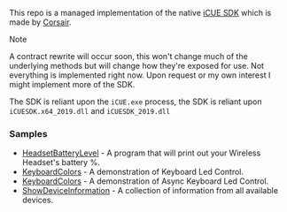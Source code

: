 This repo is a managed implementation of the native [iCUE SDK](https://github.com/CorsairOfficial/cue-sdk) which is made by [Corsair](https://github.com/CorsairOfficial/cue-sdk/releases).

> [!NOTE]
> A contract rewrite will occur soon, this won't change much of the underlying methods but will change how they're exposed for use.
Not everything is implemented right now. Upon request or my own interest I might implement more of the SDK.

The SDK is reliant upon the `iCUE.exe` process, the SDK is reliant upon `iCUESDK.x64_2019.dll` and `iCUESDK_2019.dll`

### Samples
- [HeadsetBatteryLevel](https://github.com/JustArion/Managed_iCUE-CorsairSDK/blob/master/HeadsetBatteryLevel/Program.cs) - A program that will print out your Wireless Headset's battery %.
- [KeyboardColors](https://github.com/JustArion/Managed_iCUE-CorsairSDK/blob/master/KeyboardColors/Program.cs) - A demonstration of Keyboard Led Control.
- [KeyboardColors](https://github.com/JustArion/Managed_iCUE-CorsairSDK/blob/master/KeyboardColorsAsync/Program.cs) - A demonstration of Async Keyboard Led Control.
- [ShowDeviceInformation](https://github.com/JustArion/Managed_iCUE-CorsairSDK/blob/master/ShowDeviceInformation/Program.cs) - A collection of information from all available devices.
